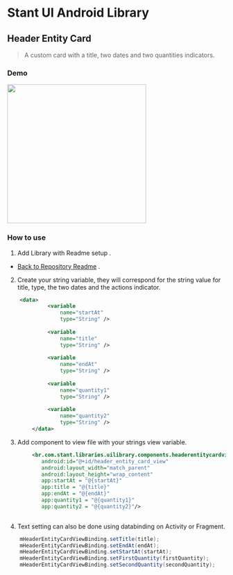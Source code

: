 # Stant UI Android Library

## Header Entity Card 
> A custom card with a title, two dates and two quantities indicators.

### Demo

<p>
  <img src="https://raw.githubusercontent.com/stantmob/stant-ui-android-library/master/ui-library/src/main/java/br/com/stant/libraries/uilibrary/components/headerentitycardview/doc/header_entity_card_view.png"  width="320">
</p>

### How to use

1. Add Library with Readme setup .
* [Back to Repository Readme](https://github.com/stantmob/stant-ui-android-library#how-add-into-your-project) .


2. Create your string variable, they will correspond for the string value for title, type, the two dates and the actions indicator.
```xml
    <data>
             <variable
                 name="startAt"
                 type="String" />
     
             <variable
                 name="title"
                 type="String" />
     
             <variable
                 name="endAt"
                 type="String" />
     
             <variable
                 name="quantity1"
                 type="String" />
     
             <variable
                 name="quantity2"
                 type="String" />
        </data>
```

3. Add component to view file with your strings view variable. 
```xml
        <br.com.stant.libraries.uilibrary.components.headerentitycardview.HeaderEntityCardView
           android:id="@+id/header_entity_card_view"
           android:layout_width="match_parent"
           android:layout_height="wrap_content" 
           app:startAt = "@{startAt}"
           app:title = "@{title}"
           app:endAt = "@{endAt}"
           app:quantity1 = "@{quantity1}"
           app:quantity2 = "@{quantity2}"/>
           
```

4. Text setting can also be done using databinding on Activity or Fragment.
```java
    mHeaderEntityCardViewBinding.setTitle(title);
    mHeaderEntityCardViewBinding.setEndAt(endAt);
    mHeaderEntityCardViewBinding.setStartAt(startAt);
    mHeaderEntityCardViewBinding.setFirstQuantity(firstQuantity);
    mHeaderEntityCardViewBinding.setSecondQuantity(secondQuantity);
```